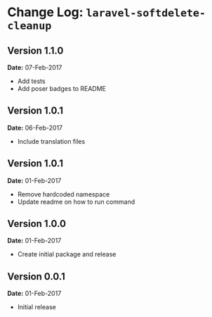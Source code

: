 Change Log: `laravel-softdelete-cleanup`
========================================

## Version 1.1.0

**Date:** 07-Feb-2017

- Add tests
- Add poser badges to README

## Version 1.0.1

**Date:** 06-Feb-2017

- Include translation files

## Version 1.0.1

**Date:** 01-Feb-2017

- Remove hardcoded namespace
- Update readme on how to run command

## Version 1.0.0

**Date:** 01-Feb-2017

- Create initial package and release

## Version 0.0.1

**Date:** 01-Feb-2017

- Initial release